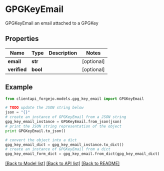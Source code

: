 # GPGKeyEmail

GPGKeyEmail an email attached to a GPGKey

## Properties
Name | Type | Description | Notes
------------ | ------------- | ------------- | -------------
**email** | **str** |  | [optional] 
**verified** | **bool** |  | [optional] 

## Example

```python
from clientapi_forgejo.models.gpg_key_email import GPGKeyEmail

# TODO update the JSON string below
json = "{}"
# create an instance of GPGKeyEmail from a JSON string
gpg_key_email_instance = GPGKeyEmail.from_json(json)
# print the JSON string representation of the object
print GPGKeyEmail.to_json()

# convert the object into a dict
gpg_key_email_dict = gpg_key_email_instance.to_dict()
# create an instance of GPGKeyEmail from a dict
gpg_key_email_form_dict = gpg_key_email.from_dict(gpg_key_email_dict)
```
[[Back to Model list]](../README.md#documentation-for-models) [[Back to API list]](../README.md#documentation-for-api-endpoints) [[Back to README]](../README.md)


